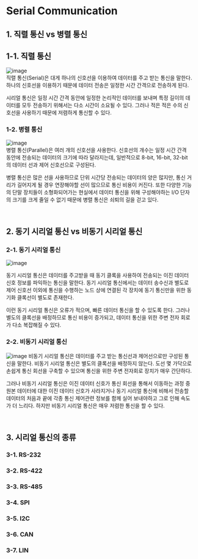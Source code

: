 # Serial Communication

## 1. 직렬 통신 vs 병렬 통신

## 1-1. 직렬 통신
![image](https://github.com/choiyun9yu/Network/assets/110392046/04101903-5dcd-45ba-8297-21dcbee305ca)  
직렬 통신(Serial)은 대게 하나의 신호선을 이용하여 데이터를 주고 받는 통신을 말한다. 하나의 신호선을 이용하기 때문에 데이터 전송은 일정한 시간 간격으로 전송하게 된다.

시리얼 통신은 일정 시간 간격 동안에 일정한 논리적인 데이터를 보내며 특정 길이의 데이터를 모두 전송하기 위해서는 다소 시간이 소요될 수 있다. 그러나 적은 적은 수의 신호선을 사용하기 때문에 저렴하게 통신할 수 있다. 

### 1-2. 병렬 통신
![image](https://github.com/choiyun9yu/Network/assets/110392046/44833686-ed67-4761-ab7a-b4663129bba2)  
병렬 통신(Parallel)은 여러 개의 신호선을 사용한다. 신호선의 개수는 일정 시간 간격 동안에 전송되는 데이터의 크기에 따라 달라지는데, 일반적으로 8-bit, 16-bit, 32-bit의 데이터 선과 제어 신호선으로 구성된다. 

병렬 통신은 많은 선을 사용하므로 단위 시간당 전송되는 데이터의 양은 많지만, 통신 거리가 길어지게 될 경우 연장해야할 선이 많으므로 통신 비용이 커진다. 또한 다양한 기능의 단말 장치들이 소형화되어가는 현실에서 데이터 통신을 위해 구성해야하는 I/O 단자의 크기를 크게 줄일 수 없기 때문에 병렬 통신은 쇠퇴의 길을 걷고 있다.

<br>

## 2. 동기 시리얼 통신 vs 비동기 시리얼 통신

### 2-1. 동기 시리얼 통신
![image](https://github.com/choiyun9yu/Network/assets/110392046/e182fa47-35ac-44e1-8e47-8eea0f8193e2)

동기 시리얼 통신은 데이터를 주고받을 때 동기 클록을 사용하여 전송되는 이진 데이터 신호 정보를 파익하는 통신을 말한다. 동기 시리얼 통신에서는 데이터 송수신과 별도로 제어 신호선 이외에 통신을 수행하는 노드 상에 연결된 각 장치에 동기 통신만을 위한 동기화 클록선이 별도로 존재한다.

이런 동기 시리얼 통신은 오류가 적으며, 빠른 데이터 통신을 할 수 있도록 한다. 그러나 별도의 클록선을 배정하므로 통신 비용이 증가되고, 데이터 통신을 위한 주변 전자 회로가 다소 복잡해질 수 있다.

### 2-2. 비동기 시리얼 통신
![image](https://github.com/choiyun9yu/Network/assets/110392046/cc89dc54-e1b9-4b9f-bd81-af4cf827fa3a)
비동기 시리얼 통신은 데이터를 주고 받는 통신선과 제어선으로만 구성된 통신을 말한다. 비동기 시리얼 통신은 별도의 클록선을 배정하지 않는다. 도선 몇 가닥으로 손쉽게 통신 회선을 구축할 수 있으며 통신을 위한 주변 전자회로 장치가 매우 간단하다.

그러나 비동기 시리얼 통신은 이진 데이터 신호가 통신 회선을 통해서 이동하는 과정 중 원본 데이터에 대한 이진 데이터 신호가 사라지거나 동기 시리얼 통신에 비해서 전송할 데이터의 처음과 끝에 각종 통신 제어관련 정보를 함께 실어 보내야하고 그로 인해 속도가 더 느리다. 하지만 비동기 시리얼 통신은 매우 저렴한 통신을 할 수 있다.

<br>

## 3. 시리얼 통신의 종류

### 3-1. RS-232

### 3-2. RS-422

### 3-3. RS-485

### 3-4. SPI

### 3-5. I2C

### 3-6. CAN

### 3-7. LIN
